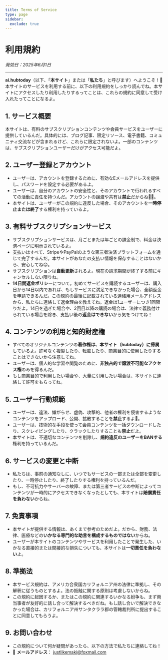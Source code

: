 ```yaml
---
title: Terms of Service
type: page
sidebar:
  exclude: true
---
```

# 利用規約

*発効日：2025年6月1日*

---

**ai.hubtoday**（以下、「**本サイト**」または「**私たち**」と呼びます）へようこそ！🎉 本サイトのサービスを利用する前に、以下の利用規約をしっかり読んでね。本サイトにアクセスしたり利用したりするってことは、これらの規約に同意して受け入れたってことになるよ。

## 1. サービス概要
本サイトは、有料のサブスクリプションコンテンツや会員サービスをユーザーに提供しているんだ。具体的には、ブログ記事、限定リソース、電子書籍、コミュニティ交流などが含まれるけど、これらに限定されないよ。一部のコンテンツは、サブスクリプションユーザーだけがアクセス可能だよ。

## 2. ユーザー登録とアカウント
- ユーザーは、アカウントを登録するために、有効なEメールアドレスを提供し、パスワードを設定する必要があるよ。
- ユーザーは、自分のアカウントの安全性と、そのアカウントで行われるすべての活動に責任を持つんだ。アカウントの譲渡や共有は**禁止**だからね🙅‍♀️。
- 本サイトは、ユーザーがこの規約に違反した場合、そのアカウントを**一時停止または終了**する権利を持っているよ。

## 3. 有料サブスクリプションサービス
- サブスクリプションサービスは、月ごとまたは年ごとの課金制で、料金は決済ページに明示されているよ。
- 支払いはすべて、StripeやPayPalのような第三者決済プラットフォームを通じて完了するんだ。本サイトがあなたの支払い情報を保存することはないから、安心してね😊。
- サブスクリプションは**自動更新**されるよ。現在の請求期間が終了する前にキャンセルしない限りね。
- **14日間返金ポリシー**について。初めてサービスを購読するユーザーは、購入日から14日以内であれば、もしサービスに満足できなかった場合、全額返金を申請できるんだ。この規約の最後に記載されている連絡用メールアドレスから、私たちに連絡して返金理由を教えてね。返金は1ユーザーにつき1回限りだよ。14日を過ぎた場合や、2回目以降の購読の場合は、法律で義務付けられている場合を除き、支払い後の**返金はできない**から気をつけてね！

## 4. コンテンツの利用と知的財産権
- すべてのオリジナルコンテンツの**著作権は、本サイト（hubtoday）に帰属**しているよ。許可なく複製したり、転載したり、商業目的に使用したりすることはできないから注意してね。
- ユーザーは、個人的な学習や閲覧のために、**非独占的で譲渡不可能なアクセス権**のみを得るんだ。
- もし商業目的で利用したい場合や、大量に引用したい場合は、本サイトに連絡して許可をもらってね。

## 5. ユーザー行動規範
- ユーザーは、違法、嫌がらせ、虚偽、攻撃的、他者の権利を侵害するようなコンテンツをアップロード、公開、拡散することを**禁止**するよ🚫。
- ユーザーは、技術的な手段を使って会員コンテンツを一括ダウンロードしたり、スクレイピングしたり、クラックしたりすることも**禁止**だよ。
- 本サイトは、不適切なコンテンツを削除し、**規約違反のユーザーをBANする**権利を持っているんだ。

## 6. サービスの変更と中断
- 私たちは、事前の通知なしに、いつでもサービスの一部または全部を変更したり、一時停止したり、終了したりする権利を持っているんだ。
- もし、不可抗力やサーバーの故障、または第三者サービスの中断によってコンテンツが一時的にアクセスできなくなったとしても、本サイトは**賠償責任を負わない**からね。

## 7. 免責事項
- 本サイトが提供する情報は、あくまで参考のためだよ。だから、財務、法律、医療などの**いかなる専門的な助言を構成するものではない**からね。
- ユーザーが本サイトのコンテンツやサービスを利用したことで発生した、いかなる直接的または間接的な損失についても、本サイトは**一切責任を負わない**よ。

## 8. 準拠法
- 本サービス規約は、アメリカ合衆国カリフォルニア州の法律に準拠し、その解釈に従うものとするよ。法の抵触に関する原則は考慮しないからね。
- この規約に起因するか、またはこの規約に関連するいかなる紛争も、まず両当事者が友好的に話し合って解決するべきだね。もし話し合いで解決できなかった場合は、カリフォルニア州サンタクララ郡の管轄裁判所に提出することに同意してもらうよ。

## 9. お問い合わせ
- この規約について何か疑問があったら、以下の方法で私たちに連絡してね！
- 📧 **メールアドレス**： [justlikemaki@foxmail.com](mailto:justlikemaki@foxmail.com)